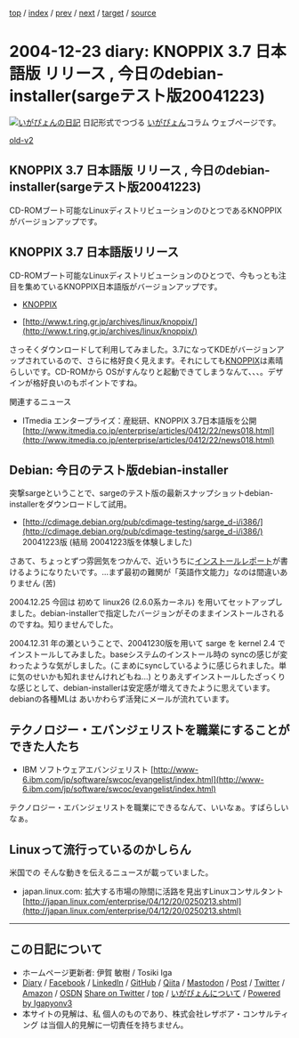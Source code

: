 [top](../index.html) 
 / [index](index.html) 
 / [prev](ig041222.html) 
 / [next](ig041224.html) 
 / [target](https://www.igapyon.jp/igapyon/diary/2004/ig041223.html) 
 / [source](https://github.com/igapyon/diary/blob/master/2004/ig041223.src.md) 

2004-12-23 diary: KNOPPIX 3.7 日本語版 リリース , 今日のdebian-installer(sargeテスト版20041223)
=====================================================================================================
[![いがぴょんの日記](https://www.igapyon.jp/igapyon/diary/images/iga202308_64.jpg "いがぴょん")](https://www.igapyon.jp/igapyon/diary/memo/memoigapyon.html) 日記形式でつづる [いがぴょん](https://www.igapyon.jp/igapyon/diary/memo/memoigapyon.html)コラム ウェブページです。

[old-v2](ig041223-orig.html)

## KNOPPIX 3.7 日本語版 リリース , 今日のdebian-installer(sargeテスト版20041223)

CD-ROMブート可能なLinuxディストリビューションのひとつであるKNOPPIXがバージョンアップです。


## KNOPPIX 3.7 日本語版リリース

CD-ROMブート可能なLinuxディストリビューションのひとつで、今もっとも注目を集めているKNOPPIX日本語版がバージョンアップです。

* [KNOPPIX](https://www.igapyon.jp/igapyon/diary/keyword/knoppix.html)
  
* [http://www.t.ring.gr.jp/archives/linux/knoppix/](http://www.t.ring.gr.jp/archives/linux/knoppix/)

さっそくダウンロードして利用してみました。3.7になってKDEがバージョンアップされているので、さらに格好良く見えます。それにしても[KNOPPIX](https://www.igapyon.jp/igapyon/diary/keyword/knoppix.html)は素晴らしいです。CD-ROMから
OSがすんなりと起動できてしまうなんて、、、。デザインが格好良いのもポイントですね。

関連するニュース

* ITmedia エンタープライズ：産総研、KNOPPIX 3.7日本語版を公開
  [http://www.itmedia.co.jp/enterprise/articles/0412/22/news018.html](http://www.itmedia.co.jp/enterprise/articles/0412/22/news018.html)

## Debian: 今日のテスト版debian-installer

突撃sargeということで、sargeのテスト版の最新スナップショットdebian-installerをダウンロードして試用。

* [http://cdimage.debian.org/pub/cdimage-testing/sarge_d-i/i386/](http://cdimage.debian.org/pub/cdimage-testing/sarge_d-i/i386/)
  20041223版 (結局 20041223版を体験しました)

さあて、ちょっとずつ雰囲気をつかんで、近いうちに[インストールレポート](http://bugs.debian.org/cgi-bin/pkgreport.cgi?pkg=installation-reports)が書けるようになりたいです。…まず最初の難関が「英語作文能力」なのは間違いありません (苦)

2004.12.25 今回は 初めて linux26 (2.6.0系カーネル) を用いてセットアップしました。debian-installerで指定したバージョンがそのままインストールされるのですね。知りませんでした。

2004.12.31 年の瀬ということで、20041230版を用いて sarge を kernel 2.4 でインストールしてみました。baseシステムのインストール時の syncの感じが変わったような気がしました。(こまめにsyncしているように感じられました。単に気のせいかも知れませんけれどもね…) とりあえずインストールしたざっくりな感じとして、debian-installerは安定感が増えてきたように思えています。debianの各種MLは あいかわらず活発にメールが流れています。

## テクノロジー・エバンジェリストを職業にすることができた人たち

* IBM ソフトウェアエバンジェリスト
  [http://www-6.ibm.com/jp/software/swcoc/evangelist/index.html](http://www-6.ibm.com/jp/software/swcoc/evangelist/index.html)

テクノロジー・エバンジェリストを職業にできるなんて、いいなぁ。すばらしいなぁ。

## Linuxって流行っているのかしらん

米国での そんな動きを伝えるニュースが載っていました。

* japan.linux.com: 拡大する市場の隙間に活路を見出すLinuxコンサルタント
  [http://japan.linux.com/enterprise/04/12/20/0250213.shtml](http://japan.linux.com/enterprise/04/12/20/0250213.shtml)


----------------------------------------------------------------------------------------------------

## この日記について

* ホームページ更新者: 伊賀 敏樹 / Tosiki Iga
* [Diary](https://www.igapyon.jp/igapyon/diary/) / [Facebook](https://www.facebook.com/igapyon) / [LinkedIn](https://www.linkedin.com/in/toshikiiga) / [GitHub](https://github.com/igapyon) / [Qiita](https://qiita.com/igapyon) / [Mastodon](https://social.vivaldi.net/@igapyon) / [Post](https://post.news/igapyon) / [Twitter](https://twitter.com/ToshikiIga) / [Amazon](https://www.amazon.co.jp/%E4%BC%8A%E8%B3%80-%E6%95%8F%E6%A8%B9/e/B004LTQWCQ) / [OSDN](https://ja.osdn.net/users/iga/)
[Share on Twitter](https://twitter.com/intent/tweet?hashtags=igapyon%2Cdiary%2C%E3%81%84%E3%81%8C%E3%81%B4%E3%82%87%E3%82%93&text=KNOPPIX+3.7+%E6%97%A5%E6%9C%AC%E8%AA%9E%E7%89%88+%E3%83%AA%E3%83%AA%E3%83%BC%E3%82%B9+%2C+%E4%BB%8A%E6%97%A5%E3%81%AEdebian-installer%28sarge%E3%83%86%E3%82%B9%E3%83%88%E7%89%8820041223%29&url=https%3A%2F%2Fwww.igapyon.jp%2Figapyon%2Fdiary%2F2004%2Fig041223.html) / [top](../index.html) / [いがぴょんについて](https://www.igapyon.jp/igapyon/diary/memo/memoigapyon.html) / [Powered by Igapyonv3](https://github.com/igapyon/igapyonv3)
* 本サイトの見解は、私 個人のものであり、株式会社レザボア・コンサルティング は当個人的見解に一切責任を持ちません。 
